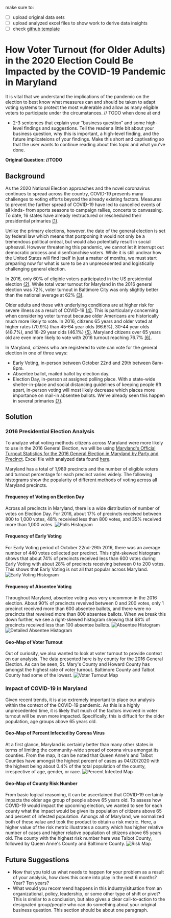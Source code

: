 make sure to:
- [ ] upload original data sets
- [ ] upload analyzed excel files to show work to derive data insights
- [ ] check [github template](https://github.com/jhu-business-analytics/midterm-project-template)

# How Voter Turnout (for Older Adults) in the 2020 Election Could Be Impacted by the COVID-19 Pandemic in Maryland
It is vital that we understand the implications of the pandemic on the election to best know what measures can and should be taken to adapt voting systems to protect the most vulnerable and allow as many eligible voters to participate under the circumstances.
// TODO when done at end 
* 2-3 sentences that explain your “business question” and some high-level findings and suggestions. Tell the reader a little bit about your business question, why this is important, a high-level finding, and the future implicateions of your findings. Make this short and captivating so that the user wants to continue reading about this topic and what you’ve done. 

**Original Question: //TODO**

## Background
As the 2020 National Election approaches and the novel coronavirus continues to spread across the country, COVID-19 presents many challenges to voting efforts beyond the already existing factors. Measures to prevent the further spread of COVID-19 have led to cancelled events of all kinds- from sports seasons to campaign rallies, concerts to canvassing. To date, 16 states have already restructured or rescheduled their presidential primaries [(1)](https://www.nytimes.com/article/2020-campaign-primary-calendar-coronavirus.html).

Unlike the primary elections, however, the date of the general election is set by federal law which means that postponing it would not only be a tremendous political ordeal, but would also potentially result in social upheaval. However threatening this pandemic, we cannot let it interrupt out democratic process and disenfranchise voters. While it is still unclear how the United States will find itself in just a matter of months, we must start preparing now for what is sure to be an unprecedented and logistically challenging general election. 

In 2016, only 60% of eligible voters participated in the US presidential election [(2)](http://www.electproject.org/2016g). While total voter turnout for Maryland in the 2016 general election was 72%, voter turnout in Baltimore City was only slightly better than the national average at 62% [(3)](https://elections.maryland.gov/elections/2016/turnout/general/Official%20by%20Party%20and%20County.pdf).

Older adults and those with underlying conditions are at higher risk for severe illness as a result of COVID-19 [(4)](https://www.cdc.gov/coronavirus/2019-ncov/need-extra-precautions/people-at-higher-risk.html). This is particularly concerning when considering voter turnout because older Americans are historically much more likely to vote. In 2016, citizens 65 years and older voted at higher rates (70.9%) than 45-64 year olds (66.6%), 30-44 year olds (48.7%), and 18-29 year olds (46.1%) [(5)](https://www.census.gov/newsroom/blogs/random-samplings/2017/05/voting_in_america.html).
Maryland citizens over 65 years old are even more likely to vote  with 2016 turnout reaching 76.7% [(6)](https://elections.maryland.gov/press_room/2012_stats_general/2012_general_voter_turnout_by_age.pdf). 

In Maryland, citizens who are registered to vote can vote for the general election in one of three ways:
* Early Voting, in-person between October 22nd and 29th between 8am-8pm.
* Absentee ballot, mailed ballot by election day. 
* Election Day, in-person at assigned polling place. 
With a state-wide shelter-in-place and social distancing guidelines of keeping people 6ft apart, in-person voting will most likely decrease which places more importance on mail-in absentee ballots. We've already seen this happen in several primaries [(7)](https://www.npr.org/2020/03/16/815504537/voting-amid-coronavirus-what-you-need-to-know).


## Solution

### 2016 Presidential Election Analysis

To analyze what voting methods citizens across Maryland were more likely to use in the 2016 General Election, we will be using [Maryland's Official Turnout Statistics for the 2016 General Election in Maryland by Party and Precinct](https://github.com/CamilaCamacho/baltimore_voter_turnout/blob/master/Official%20by%20Party%20and%20Precinct.csv).
Excel file with analyzed data found [here](https://github.com/CamilaCamacho/baltimore_voter_turnout/blob/master/MD%20Vote%20Method%20Frequency%20Analysis.xlsx). 

Maryland has a total of 1,989 precincts and the number of eligible voters and turnout percentage for each precinct varies widely. The following histograms show the popularity of different methods of voting across all Maryland precincts. 

#### Frequency of Voting on Election Day
Across all precincts in Maryland, there is a wide distribution of number of votes on Election Day. For 2016, about 17% of precincts received between 800 to 1,000 votes, 48% receivied less than 800 votes, and 35% received more than 1,000 votes.
![Polls Histogram](https://github.com/CamilaCamacho/baltimore_voter_turnout/blob/master/histograms/Polls%20Histogram.png)

#### Frequency of Early Voting 
For Early Voting period of October 22nd-29th 2016, there was an average number of 440 votes collected per precinct. This right-skewed histogram shows that about 74% of precincts received less than 600 votes during Early Voting with about 28% of precincts receiving between 0 to 200 votes. This shows that Early Voting is not all that popular across Maryland. 
![Early Voting Histogram](https://github.com/CamilaCamacho/baltimore_voter_turnout/blob/master/histograms/Early%20Voting%20Histogram.png)

#### Frequency of Absentee Voting
Throughout Maryland, absentee voting was very uncommon in the 2016 election. About 90% of precincts reveived between 0 and 200 votes, only 1 precinct received more than 600 absentee ballots, and there were no precincts that reveived more than 800 absentee ballots. When we break this down further, we see a right-skewed histogram showing that 68% of precincts received less than 100 absentee ballots. 
![Absentee Histogram](https://github.com/CamilaCamacho/baltimore_voter_turnout/blob/master/histograms/Absentee%20Histogram.png)
![Detailed Absentee Histogram](https://github.com/CamilaCamacho/baltimore_voter_turnout/blob/master/histograms/Absentee%20Histogram%20(Detailed).png)

#### Geo-Map of Voter Turnout
Out of curiosity, we also wanted to look at voter turnout to provide context on our analysis. The data presented here is by county for the 2016 General Election. As can be seen, St. Mary's County and Howard County has amongst the highest rate of voter turnout. Baltimore County and Talbot County had some of the lowest.
![Voter Turnout Map](https://github.com/CamilaCamacho/baltimore_voter_turnout/blob/master/Figures/VoterTurnout.png)

### Impact of COVID-19 in Maryland
Given recent trends, it is also extremely important to place our analysis within the context of the COVID-19 pandemic. As this is a highly unprecedented time, it is likely that much of the factors involved in voter turnout will be even more impacted. Specifically, this is diffuclt for the older population, age groups above 65 years old. 

#### Geo-Map of Percent Infected by Corona Virus
At a first glance, Maryland is certainly better than many other states in terms of limiting the community-wide spread of corona virus amongst its counties. From the map, it can be noted that Queen Anne's and Talbot Counties have amongst the highest percent of cases as 04/20/2020 with the highest being about 0.4% of the total population of the county, irrespective of age, gender, or race. 
![Percent Infected Map](https://github.com/CamilaCamacho/baltimore_voter_turnout/blob/master/Figures/PercentInfected.png)

#### Geo-Map of County Risk Number
From basic logical reasoning, it can be ascertained that COVID-19 certainly impacts the older age group of people above 65 years old. To assess how COVID-19 would impact the upcoming election, we wanted to see for each county what the impact would be given its population of citizens above 65 and percent of infected population. Amongs all of Maryland, we normalized both of these value and took the product to obtain a risk metric. Here, a higher value of the risk metric illustrates a county which has higher relative number of cases and higher relative population of citizens above 65 years old. The county with the highest risk number here was Talbot County, followed by Queen Anne's County and Baltimore County. 
![Risk Map](https://github.com/CamilaCamacho/baltimore_voter_turnout/blob/master/Figures/RiskNumber.png)

## Future Suggestions
* Now that you told us what needs to happen for your problem as a result of your analysis, how does this come into play in the next 6 months? Year? Ten years? 
* What would you recommend happens in this industry/situation from an organizational, policy, leadership, or some other type of shift or pivot? This is similar to a conclusion, but also gives a clear call-to-action to the designated group/people who can do something about your original business question. This section should be about one paragraph.
